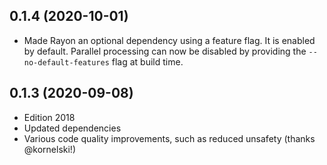 ## 0.1.4 (2020-10-01)
* Made Rayon an optional dependency using a feature flag. It is enabled by default. Parallel processing can now be disabled by providing the `--no-default-features` flag at build time.

## 0.1.3 (2020-09-08)
* Edition 2018
* Updated dependencies
* Various code quality improvements, such as reduced unsafety (thanks @kornelski!)
